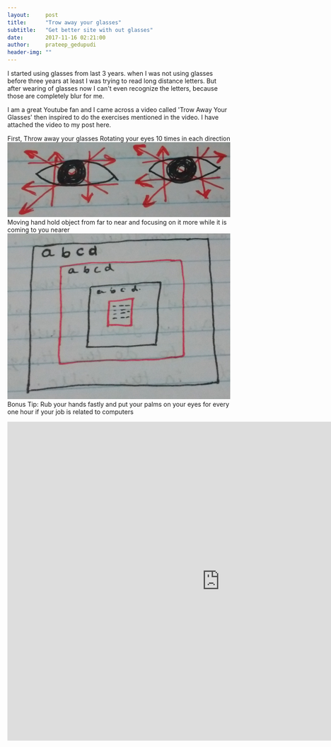 ```yaml
---
layout:     post
title:      "Trow away your glasses"
subtitle:   "Get better site with out glasses"
date:       2017-11-16 02:21:00
author:     prateep_gedupudi
header-img: ""
---
```


<p>I started using glasses from last 3 years. when I was not using glasses before three years at least I was trying to read long distance letters. But after wearing of glasses now I can't even recognize the letters, because those are completely blur for me.</p>
<p>I am a great Youtube fan and I came across a video called 'Trow Away Your Glasses' then inspired to do the exercises mentioned in the video. I have attached the video to my post here.  </p>
<p>
    <span class="caption text-muted">First, Throw away your glasses</span>
    <span class="caption text-muted">Rotating your eyes 10 times in each direction</span>
    <img class="img-responsive center-block" src="/img/TAYG_1.jpg" alt="">
    <span class="caption text-muted">Moving hand hold object from far to near and focusing on it more while it is coming to you nearer</span>
    <img class="img-responsive center-block" src="/img/TAYG_2.jpg" alt="">
    <span class="caption text-muted">Bonus Tip: Rub your hands fastly and put your palms on your eyes for every one hour if your job is related to computers</span>
</p>
<div class="embed-responsive embed-responsive-16by9">
	<iframe width="960" height="720" src="https://www.youtube.com/embed/Q-qN1mYJWo8" frameborder="0" allowfullscreen></iframe>
</div>

